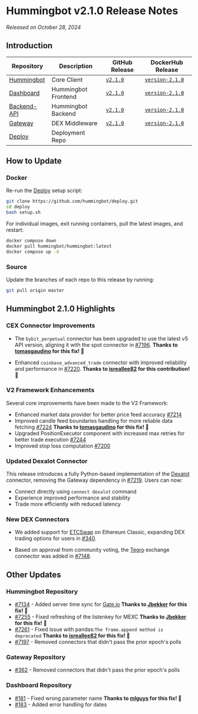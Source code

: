 # Hummingbot v2.1.0 Release Notes

*Released on October 28, 2024*

## Introduction


| Repository | Description | GitHub Release | DockerHub Release |
|------------|-------------|----------------|-------------------|
| [Hummingbot](https://github.com/hummingbot/hummingbot) | Core Client | [`v2.1.0`](https://github.com/hummingbot/hummingbot/releases/tag/v2.1.0) | [`version-2.1.0`](https://hub.docker.com/r/hummingbot/hummingbot/tags?name=version-2.1.0) |
| [Dashboard](https://github.com/hummingbot/dashboard) | Hummingbot Frontend  | [`v2.1.0`](https://github.com/hummingbot/dashboard/releases/tag/v2.1.0) | [`version-2.1.0`](https://hub.docker.com/r/hummingbot/dashboard/tags?name=version-2.1.0) |
| [Backend-API](https://github.com/hummingbot/backend-api) | Hummingbot Backend | [`v2.1.0`](https://github.com/hummingbot/backend-api/releases/tag/v2.1.0) | [`version-2.1.0`](https://hub.docker.com/r/hummingbot/backend-api/tags?name=version-2.1.0) |
| [Gateway](https://github.com/hummingbot/gateway) | DEX Middleware | [`v2.1.0`](https://github.com/hummingbot/gateway/releases/tag/v2.1.0) | [`version-2.1.0`](https://hub.docker.com/r/hummingbot/gateway/tags?name=version-2.1.0) |
| [Deploy](https://github.com/hummingbot/deploy) | Deployment Repo |

## How to Update

### Docker

Re-run the [Deploy](https://github.com/hummingbot/deploy) setup script:
```bash
git clone https://github.com/hummingbot/deploy.git
cd deploy
bash setup.sh
```

For individual images, exit running containers, pull the latest images, and restart:
```bash
docker compose down
docker pull hummingbot/hummingbot:latest
docker compose up -d
```

### Source

Update the branches of each repo to this release by running:
```bash
git pull origin master
```

## Hummingbot 2.1.0 Highlights

### CEX Connector Improvements

- The `bybit_perpetual` connector has been upgraded to use the latest v5 API version, aligning it with the spot connector in [#7196](https://github.com/hummingbot/hummingbot/pull/7196).  **Thanks to [tomasgaudino](https://github.com/tomasgaudino) for this fix! 🙏**

- Enhanced `coinbase_advanced_trade` connector with improved reliability and performance in [#7220](https://github.com/hummingbot/hummingbot/pull/7220). **Thanks to [isreallee82](https://github.com/isreallee82) for this contribution! 🙏**

### V2 Framework Enhancements

Several core improvements have been made to the V2 Framework:

- Enhanced market data provider for better price feed accuracy [#7214](https://github.com/hummingbot/hummingbot/pull/7214)
- Improved candle feed boundaries handling for more reliable data fetching [#7224](https://github.com/hummingbot/hummingbot/pull/7224) **Thanks to [tomasgaudino](https://github.com/tomasgaudino) for this fix! 🙏**
- Upgraded PositionExecutor component with increased max retries for better trade execution [#7244](https://github.com/hummingbot/hummingbot/pull/7244)
- Improved stop loss computation [#7200](https://github.com/hummingbot/hummingbot/pull/7200)

### Updated Dexalot Connector

This release introduces a fully Python-based implementation of the [Dexalot](/exchanges/dexalot) connector, removing the Gateway dependency in [#7219](https://github.com/hummingbot/hummingbot/pull/7219). Users can now:

- Connect directly using `connect dexalot` command
- Experience improved performance and stability
- Trade more efficiently with reduced latency

### New DEX Connectors

- We added support for [ETCSwap](/exchanges/etcSwap) on Ethereum Classic, expanding DEX trading options for users in [#340](https://github.com/hummingbot/gateway/pull/340).

- Based on approval from community voting, the [Tegro](/exchanges/tegro) exchange connector was added in [#7148](https://github.com/hummingbot/hummingbot/pull/7148).

## Other Updates

### Hummingbot Repository

 - [#7134](https://github.com/hummingbot/hummingbot/pull/7134) - Added server time sync for [Gate.io](../exchanges/gate-io/index.md) **Thanks to [Jbekker](https://github.com/Jbekker) for this fix! 🙏**
 - [#7255](https://github.com/hummingbot/hummingbot/pull/7255) - Fixed refreshing of the listenkey for MEXC **Thanks to [Jbekker](https://github.com/Jbekker) for this fix! 🙏**
 - [#7261](https://github.com/hummingbot/hummingbot/pull/7261) - Fixed issue with pandas:`The frame.append method is deprecated` **Thanks to [isreallee82](https://github.com/isreallee82) for this fix! 🙏**
 - [#7197](https://github.com/hummingbot/hummingbot/pull/7197) - Removed connectors that didn't pass the prior epoch's polls

### Gateway Repository

- [#362](https://github.com/hummingbot/gateway/pull/362) - Removed connectors that didn't pass the prior epoch's polls

### Dashboard Repository

- [#181](https://github.com/hummingbot/dashboard/pull/181) - Fixed wrong parameter name **Thanks to [mlguys](https://github.com/mlguys) for this fix! 🙏**
- [#183](https://github.com/hummingbot/dashboard/pull/183) - Added error handling for dates
